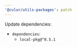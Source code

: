 ```yaml
---
'@culur/utils-packages': patch
---
```


Update dependencies:

- `dependencies`:
  - `local-pkg@^0.5.1`
